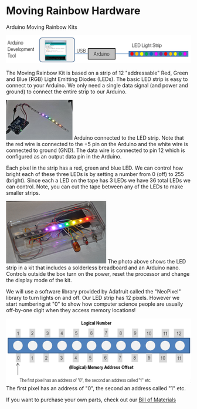 Moving Rainbow Hardware
==============

Arduino Moving Rainbow Kits

![Arduino IDE to LED Strip](guide/images/arduino-ide.png)

The Moving Rainbow Kit is based on a strip of 12 "addressable" Red, Green and Blue (RGB) Light Emitting Diodes (LEDs).  The basic LED strip is easy to connect to your Arduino.  We only need a single data signal (and power and ground) to connect the entire strip to our Arduino.

![Basic Arduino Setup](guide/images/basic-200.png)
Arduino connected to the LED strip.  Note that the red wire is connected to the +5 pin on the Arduino and the white wire is connected to ground (GND).   The data wire is connected to pin 12 which is configured as an output data pin in the Arduino.

Each pixel in the strip has a red, green and blue LED.  We can control how bright each of these three LEDs is by setting a number from 0 (off) to 255 (bright).  Since each a LED on the tape has 3 LEDs we have 36 total LEDs we can control.  Note, you can cut the tape between any of the LEDs to make smaller strips.

![LED Strip in Clear Box with Mode Control](guide/images/boxed.png)
The photo above shows the LED strip in a kit that includes a solderless breadboard and an Arduino nano.  Controls outside the box turn on the power, reset the processor and change the display mode of the kit.

We will use a software library provided by Adafruit called the "NeoPixel" library to turn lights on and off.  Our LED strip has 12 pixels.  However we start numbering at "0" to show how computer science people are usually off-by-one digit when they access memory locations!

![Pixel Numbering](guide/images/pixel-numbering.png/)
The first pixel has an address of "0", the second an address called "1" etc.

If you want to purchase your own parts, check out our [Bill of Materials](bill-of-materials.md)
